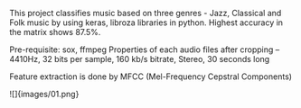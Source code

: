 This project classifies music based on three genres - Jazz, Classical and Folk music by using keras, libroza libraries in python. Highest accuracy in the matrix shows 87.5%. 


Pre-requisite: sox, ffmpeg
Properties of each audio files after cropping – 4410Hz, 32 bits per sample, 160 kb/s bitrate,
Stereo, 30 seconds long


Feature extraction is done by MFCC (Mel-Frequency Cepstral Components)

![]{images/01.png}

